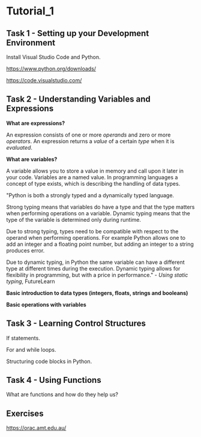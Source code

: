 # Tutorial_1

## Task 1 - Setting up your Development Environment

Install Visual Studio Code and Python.

https://www.python.org/downloads/

https://code.visualstudio.com/

## Task 2 - Understanding Variables and Expressions

**What are expressions?**

An expression consists of one or more *operands* and zero or more *operators*. An expression returns a *value* of a certain *type* when it is *evaluated*.

**What are variables?**

A variable allows you to store a value in memory and call upon it later in your code. Variables are a named value. In programming languages a concept of type exists, which is describing the handling of data types.

"Python is both a strongly typed and a dynamically typed language.

Strong typing means that variables do have a type and that the type matters when performing operations on a variable. Dynamic typing means that the type of the variable is determined only during runtime.

Due to strong typing, types need to be compatible with respect to the operand when performing operations. For example Python allows one to add an integer and a floating point number, but adding an integer to a string produces error.

Due to dynamic typing, in Python the same variable can have a different type at different times during the execution. Dynamic typing allows for flexibility in programming, but with a price in performance." - *Using static typing*, FutureLearn



**Basic introduction to data types (integers, floats, strings and booleans)**

**Basic operations with variables**

## Task 3 - Learning Control Structures

If statements.

For and while loops.

Structuring code blocks in Python.

## Task 4 - Using Functions

What are functions and how do they help us?


## Exercises

https://orac.amt.edu.au/